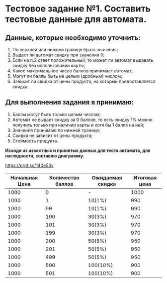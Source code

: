 # Тестовое задание №1. Составить тестовые данные для автомата.
## Данные, которые необходимо уточнить:

1. По верхней или нижней границе брать значения;
2. Выдает ли автомат скидку при значении 0;
3. Если на п.2 ответ положительный, то может ли автомат выдавать скидку без использовании карты;
4. Какое максимальное число баллов принимает автомат;
5. Могут ли баллы быть не целым (дробным) числом;
6. Зависит ли скидка от цены продукта, на который предоставляется скидка.

## Для выполнения задания я принимаю:
1. Баллы могут быть только целым числом;
2. Автомат не выдает скидку за 0 баллов, то есть скидку 1% можно получить только при наличии карты и хотя бы 1 балла на ней;
3. Значения принимаю по нижней границе;
4. Скидка не зависит от цены продукта;
5. Стоймость продукта.

**Исходя из известных и принятых данных для теста автомата, для наглядности, составлю диаграмму.**

https://prnt.sc/140e53v

|Начальная Цена|Количество баллов|Ожидаемая скидка|Итоговая цена|
|-|-|-|-|
|1000|0|-|1000|
|1000|1|10(1%)|990|
|1000|99|10(1%)|990|
|1000|100|30(3%)|970|
|1000|101|30(3%)|970|
|1000|199|30(3%)|970|
|1000|200|50(5%)|950|
|1000|201|50(5%)|950|
|1000|499|50(5%)|950|
|1000|500|100(10%)|900|
|1000|501|100(10%)|900|
